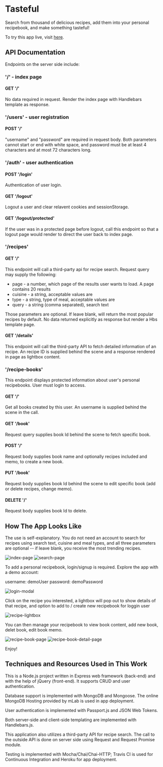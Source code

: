 # Tasteful
Search from thousand of delicious recipes, add them into your personal recipebook, and make something tasteful!

To try this app live, visit [here](https://tasteful.herokuapp.com/).

## API Documentation
Endpoints on the server side include:
### '/' - index page
#### GET '/'
No data required in request. Render the index page with Handlebars template as response.
### '/users' - user registration
#### POST '/'
"username" and "password" are required in request body. Both parameters cannot start or end with white space, and password must be at least 4 characters and at most 72 characters long.
### '/auth' - user authentication
#### POST '/login'
Authentication of user login.
#### GET '/logout'
Logout a user and clear relavent cookies and sessionStorage.
#### GET '/logout/protected'
If the user was in a protected page before logout, call this endpoint so that a logout page would render to direct the user back to index page.
### '/recipes'
#### GET '/'
This endpoint will call a third-party api for recipe search. 
Request query may supply the following:

* page - a number, which page of the results user wants to load. A page contains 20 results
* cuisine - a string, acceptable values are 
* type - a string, type of meal, acceptable values are
* query - a string (comma separated), search text

Those parameters are optional. If leave blank, will return the most popular recipes by default.
No data returned explicitly as response but render a Hbs template page.
#### GET '/details'
This endpoint will call the third-party API to fetch detailed information of an recipe. An recipe ID is supplied behind the scene and a response rendered in page as lightbox content.
### '/recipe-books'
This endpoint displays protected information about user's personal recipebooks. User must login to access.
#### GET '/'
Get all books created by this user. An username is supplied behind the scene in the call.
#### GET '/book'
Request query supplies book Id behind the scene to fetch specific book.
#### POST '/'
Request body supplies book name and optionally recipes included and memo, to create a new book.
#### PUT '/book'
Request body supplies book Id behind the scene to edit specific book (add or delete recipes, change memo).
#### DELETE '/'
Request body supplies book Id to delete.

## How The App Looks Like
The use is self-explanatory. You do not need an account to search for recipes using search text, cuisine and meal types, and all three parameters are optional -- if leave blank, you receive the most trending recipes.

![index-page](index-page.PNG)
![search-page](search-page.PNG)

To add a personal recipebook, login/signup is required. Explore the app with a demo account:

username: demoUser
password: demoPassword

![login-modal](login-modal.PNG)

Click on the recipe you interested, a lightbox will pop out to show details of that recipe, and option to add to / create new recipebook for loggin user

![recipe-lightbox](recipe-lightbox.PNG)

You can then manage your recipebook to view book content, add new book, delet book, edit book memo.

![recipe-book-page](recipe-book-page.PNG)
![recipe-book-detail-page](recipe-book-detail-page.PNG)

Enjoy!

## Techniques and Resources Used in This Work
This is a Node.js project written in Express web framework (back-end) and with the help of jQuery (front-end). It supports CRUD and user authentication.

Database support is implemented with MongoDB and Mongoose. The online MongoDB Hosting provided by mLab is used in app deployment.

User authentication is implemented with Passport.js and JSON Web Tokens.

Both server-side and client-side templating are implemented with Handlebars.js.

This application also utilizes a third-party API for recipe search. The call to the outside API is done on server side using Request and Request Promise module.

Testing is implemented with Mocha/Chai/Chai-HTTP; Travis CI is used for Continuous Integration and Heroku for app deployment.
